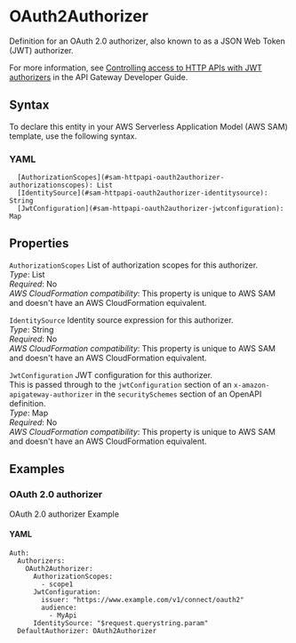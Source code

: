 # OAuth2Authorizer<a name="sam-property-httpapi-oauth2authorizer"></a>

Definition for an OAuth 2\.0 authorizer, also known to as a JSON Web Token \(JWT\) authorizer\.

For more information, see [Controlling access to HTTP APIs with JWT authorizers](https://docs.aws.amazon.com/apigateway/latest/developerguide/http-api-jwt-authorizer.html) in the API Gateway Developer Guide\.

## Syntax<a name="sam-property-httpapi-oauth2authorizer-syntax"></a>

To declare this entity in your AWS Serverless Application Model \(AWS SAM\) template, use the following syntax\.

### YAML<a name="sam-property-httpapi-oauth2authorizer-syntax.yaml"></a>

```
  [AuthorizationScopes](#sam-httpapi-oauth2authorizer-authorizationscopes): List
  [IdentitySource](#sam-httpapi-oauth2authorizer-identitysource): String
  [JwtConfiguration](#sam-httpapi-oauth2authorizer-jwtconfiguration): Map
```

## Properties<a name="sam-property-httpapi-oauth2authorizer-properties"></a>

 `AuthorizationScopes`   <a name="sam-httpapi-oauth2authorizer-authorizationscopes"></a>
List of authorization scopes for this authorizer\.  
*Type*: List  
*Required*: No  
*AWS CloudFormation compatibility*: This property is unique to AWS SAM and doesn't have an AWS CloudFormation equivalent\.

 `IdentitySource`   <a name="sam-httpapi-oauth2authorizer-identitysource"></a>
Identity source expression for this authorizer\.  
*Type*: String  
*Required*: No  
*AWS CloudFormation compatibility*: This property is unique to AWS SAM and doesn't have an AWS CloudFormation equivalent\.

 `JwtConfiguration`   <a name="sam-httpapi-oauth2authorizer-jwtconfiguration"></a>
JWT configuration for this authorizer\.  
This is passed through to the `jwtConfiguration` section of an `x-amazon-apigateway-authorizer` in the `securitySchemes` section of an OpenAPI definition\.  
*Type*: Map  
*Required*: No  
*AWS CloudFormation compatibility*: This property is unique to AWS SAM and doesn't have an AWS CloudFormation equivalent\.

## Examples<a name="sam-property-httpapi-oauth2authorizer--examples"></a>

### OAuth 2\.0 authorizer<a name="sam-property-httpapi-oauth2authorizer--examples--oauth-2.0-authorizer"></a>

OAuth 2\.0 authorizer Example

#### YAML<a name="sam-property-httpapi-oauth2authorizer--examples--oauth-2.0-authorizer--yaml"></a>

```
Auth:
  Authorizers:
    OAuth2Authorizer:
      AuthorizationScopes:
        - scope1
      JwtConfiguration:
        issuer: "https://www.example.com/v1/connect/oauth2"
        audience:
          - MyApi
      IdentitySource: "$request.querystring.param"
  DefaultAuthorizer: OAuth2Authorizer
```